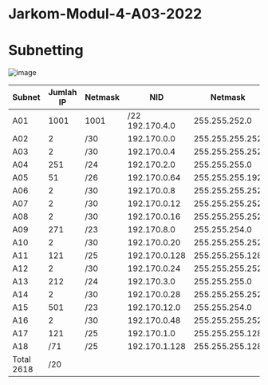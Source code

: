 # Jarkom-Modul-4-A03-2022

# Subnetting

![image](https://user-images.githubusercontent.com/72655301/204094402-6b0abdde-2edb-45fc-a8d7-094de1a56b7a.png)

| Subnet | Jumlah IP | Netmask | NID | Netmask | Broadcast | Address |
| --- | --- | --- | --- | --- | --- | --- |
| A01 | 1001 | 1001 |	/22	192.170.4.0 |	255.255.252.0 |	192.170.7.255 |
| A02	| 2 |	/30 |	192.170.0.0 |	255.255.255.252 |	192.170.0.3 |
| A03	| 2 |	/30 |	192.170.0.4 |	255.255.255.252 |	192.170.0.7 |
| A04	| 251 |	/24 |	192.170.2.0 |	255.255.255.0 |	192.170.2.255 | 
| A05	| 51 |	/26 |	192.170.0.64 |	255.255.255.192 |	192.170.0.127 |
| A06	| 2 |	/30 |	192.170.0.8 |	255.255.255.252 |	192.170.0.11 |
| A07	| 2 |	/30 |	192.170.0.12 |	255.255.255.252 |	192.170.0.15 |
| A08	| 2 |	/30 |	192.170.0.16 |	255.255.255.252 |	192.170.0.19 |
| A09	| 271 |	/23 |	192.170.8.0 |	255.255.254.0 |	192.170.9.255 |
| A10	| 2 |	/30 |	192.170.0.20 |	255.255.255.252 |	192.170.0.23 |
| A11	| 121 |	/25 |	192.170.0.128 |	255.255.255.128 |	192.170.0.255 |
| A12	| 2 |	/30 |	192.170.0.24 |	255.255.255.252 |	192.170.0.27 |
| A13	| 212 |	/24 |	192.170.3.0 |	255.255.255.0 |	192.170.3.255 |
| A14	| 2 |	/30 |	192.170.0.28 |	255.255.255.252 |	192.170.0.31 |
| A15	| 501 |	/23 | 192.170.12.0 |	255.255.254.0 |	192.170.13.255 |
| A16 |	2 |	/30 |	192.170.0.48 |	255.255.255.252 |	192.170.0.51 |
| A17 |	121 |	/25 |	192.170.1.0 |	255.255.255.128 |	192.170.1.127 |
| A18 |	/71 |	/25 |	192.170.1.128 |	255.255.255.128 |	192.170.1.255 |
| Total	2618 | /20			|
